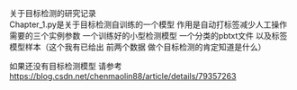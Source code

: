 关于目标检测的研究记录  
Chapter_1.py是关于目标检测自训练的一个模型 作用是自动打标签减少人工操作 需要的三个实例参数 一个训练好的小型检测模型 一个分类的pbtxt文件 以及标签模型样本（这个我有已给出 前两个数据 做个目标检测的肯定知道是什么）
  
如果还没有目标检测模型 请参考 https://blog.csdn.net/chenmaolin88/article/details/79357263  
